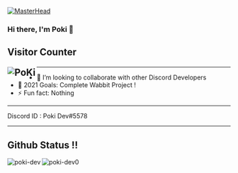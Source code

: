 [![MasterHead](https://media.discordapp.net/attachments/939338555254272040/941532420598018098/pokilogo_1.png?width=761&height=634)](https://github.com/Kermit-hastam)
### Hi there, I'm Poki 👋

## Visitor Counter <p><img align="left" src="https://profile-counter.glitch.me/poki-dev0/count.svg" alt="PoKi" /></p>






---

- 👯 I’m looking to collaborate with other Discord Developers
- 🥅 2021 Goals: Complete Wabbit Project !
- ⚡ Fun fact: Nothing
---


 Discord ID : Poki Dev#5578


---
## Github Status !!
<p><img align="left" src="https://github-readme-stats.vercel.app/api/top-langs?username=poki-dev0&show_icons=true&locale=en&layout=compact" alt="poki-dev" /></p>
<p><img align="left" src="https://github-readme-stats.vercel.app/api?username=poki-dev0&show_icons=true&locale=en" alt="poki-dev0" /></p>









[instagram]: https://instagram.com/kermit_xaro
[soundcloud]: https://soundcloud.com/user-618298858
